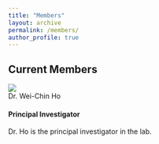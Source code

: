 ```yaml
---
title: "Members"
layout: archive
permalink: /members/
author_profile: true
---
```


<!-- Members -->

<h2><a id="Current members"></a>Current Members</h2>

<div class="card mb-3" style="max-width: 540px;">
  <div class="row no-gutters">
  <div class="col-md-4">
   <img src="http://wchoEvo.github.io/images/members/who.jpg"
       class="card-img img-responsive img-thumbnail"
       style="max-width: 100px;"/>
  </div>
     <div class="col-md-8">
        <div class="card-header">Dr. Wei-Chin Ho</div>
        <div class="card-body">
        <h4 class="card-title">Principal Investigator</h4>
        <p class="card-text">Dr. Ho is the principal investigator in the lab.</p>
        </div>
  </div>
 </div>
</div>


